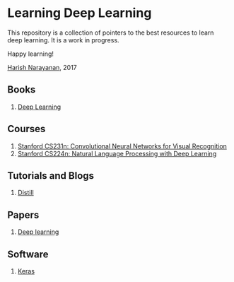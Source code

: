 # Learning Deep Learning

This repository is a collection of pointers to the best resources to
learn deep learning. It is a work in progress.

Happy learning!

[Harish Narayanan](https://harishnarayanan.org/), 2017

## Books

1. [Deep Learning](http://www.deeplearningbook.org)

## Courses

1. [Stanford CS231n: Convolutional Neural Networks for Visual Recognition](https://github.com/hnarayanan/CS231n)
2. [Stanford CS224n: Natural Language Processing with Deep Learning](https://github.com/hnarayanan/CS224n)

## Tutorials and Blogs

1. [Distill](http://distill.pub)

## Papers

1. [Deep learning](https://github.com/hnarayanan/CS231n/blob/master/papers/deep-review.pdf)

## Software

1. [Keras](https://keras.io)
